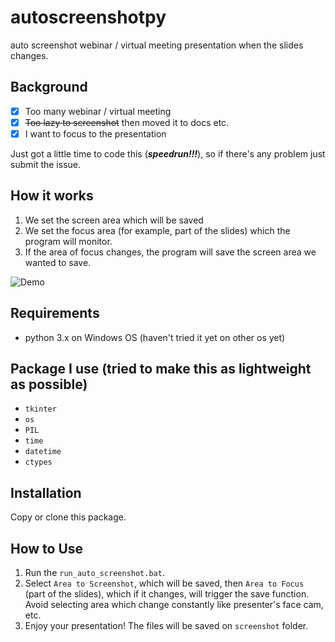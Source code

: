 # autoscreenshotpy
auto screenshot webinar / virtual meeting presentation when the slides changes.

## Background
- [x] Too many webinar / virtual meeting
- [x] ~~Too lazy to screenshot~~ then moved it to docs etc.
- [x] I want to focus to the presentation

Just got a little time to code this (***speedrun!!!***), so if there's any problem just submit the issue.

## How it works
1. We set the screen area which will be saved
2. We set the focus area (for example, part of the slides) which the program will monitor. 
3. If the area of focus changes, the program will save the screen area we wanted to save.

![Demo](demo.gif)

## Requirements
- python 3.x on Windows OS (haven't tried it yet on other os yet)

## Package I use (tried to make this as lightweight as possible)
- ```tkinter```
- ```os```
- ```PIL```
- ```time```
- ```datetime```
- ```ctypes```

## Installation
Copy or clone this package.

## How to Use
1. Run the ```run_auto_screenshot.bat```.
2. Select ```Area to Screenshot```, which will be saved, then ```Area to Focus``` (part of the slides), which if it changes, will trigger the save function. Avoid selecting area which change constantly like presenter's face cam, etc.
3. Enjoy your presentation! The files will be saved on ```screenshot``` folder.
